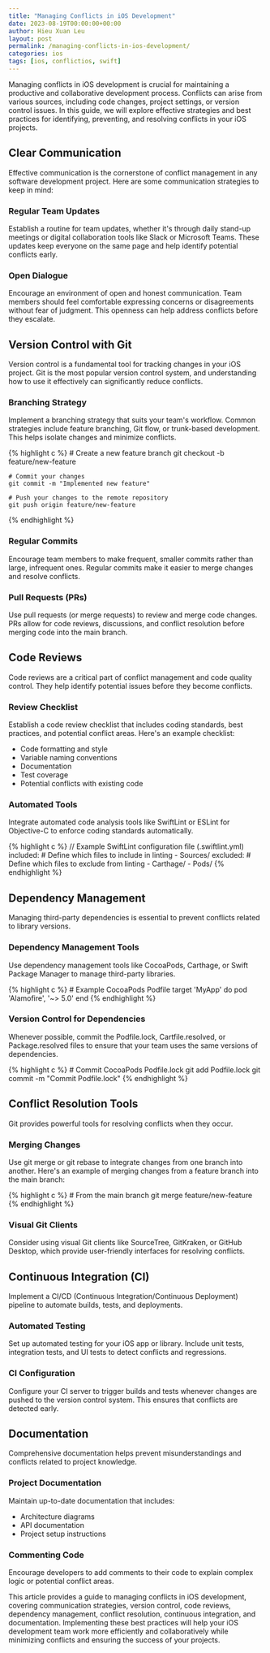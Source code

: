 ```yaml
---
title: "Managing Conflicts in iOS Development"
date: 2023-08-19T00:00:00+00:00
author: Hieu Xuan Leu
layout: post
permalink: /managing-conflicts-in-ios-development/
categories: ios
tags: [ios, conflictios, swift]
---
```

Managing conflicts in iOS development is crucial for maintaining a productive and collaborative development process. Conflicts can arise from various sources, including code changes, project settings, or version control issues. In this guide, we will explore effective strategies and best practices for identifying, preventing, and resolving conflicts in your iOS projects.

## Clear Communication
Effective communication is the cornerstone of conflict management in any software development project. Here are some communication strategies to keep in mind:

### Regular Team Updates
Establish a routine for team updates, whether it's through daily stand-up meetings or digital collaboration tools like Slack or Microsoft Teams. These updates keep everyone on the same page and help identify potential conflicts early.

### Open Dialogue
Encourage an environment of open and honest communication. Team members should feel comfortable expressing concerns or disagreements without fear of judgment. This openness can help address conflicts before they escalate.

## Version Control with Git
Version control is a fundamental tool for tracking changes in your iOS project. Git is the most popular version control system, and understanding how to use it effectively can significantly reduce conflicts.

### Branching Strategy
Implement a branching strategy that suits your team's workflow. Common strategies include feature branching, Git flow, or trunk-based development. This helps isolate changes and minimize conflicts.

{% highlight c %}
	# Create a new feature branch
	git checkout -b feature/new-feature

	# Commit your changes
	git commit -m "Implemented new feature"

	# Push your changes to the remote repository
	git push origin feature/new-feature
{% endhighlight %}

### Regular Commits
Encourage team members to make frequent, smaller commits rather than large, infrequent ones. Regular commits make it easier to merge changes and resolve conflicts.

### Pull Requests (PRs)
Use pull requests (or merge requests) to review and merge code changes. PRs allow for code reviews, discussions, and conflict resolution before merging code into the main branch.

## Code Reviews
Code reviews are a critical part of conflict management and code quality control. They help identify potential issues before they become conflicts.

### Review Checklist
Establish a code review checklist that includes coding standards, best practices, and potential conflict areas. Here's an example checklist:
* Code formatting and style
* Variable naming conventions
* Documentation
* Test coverage
* Potential conflicts with existing code

### Automated Tools
Integrate automated code analysis tools like SwiftLint or ESLint for Objective-C to enforce coding standards automatically.

{% highlight c %}
	// Example SwiftLint configuration file (.swiftlint.yml)
	included: # Define which files to include in linting
	- Sources/
	excluded: # Define which files to exclude from linting
	- Carthage/
	- Pods/
{% endhighlight %}

## Dependency Management
Managing third-party dependencies is essential to prevent conflicts related to library versions.

### Dependency Management Tools
Use dependency management tools like CocoaPods, Carthage, or Swift Package Manager to manage third-party libraries.

{% highlight c %}
	# Example CocoaPods Podfile
	target 'MyApp' do
	pod 'Alamofire', '~> 5.0'
	end
{% endhighlight %}

### Version Control for Dependencies
Whenever possible, commit the Podfile.lock, Cartfile.resolved, or Package.resolved files to ensure that your team uses the same versions of dependencies.

{% highlight c %}
	# Commit CocoaPods Podfile.lock
	git add Podfile.lock
	git commit -m "Commit Podfile.lock"
{% endhighlight %}

## Conflict Resolution Tools
Git provides powerful tools for resolving conflicts when they occur.

### Merging Changes
Use git merge or git rebase to integrate changes from one branch into another. Here's an example of merging changes from a feature branch into the main branch:

{% highlight c %}
	# From the main branch
	git merge feature/new-feature
{% endhighlight %}

### Visual Git Clients
Consider using visual Git clients like SourceTree, GitKraken, or GitHub Desktop, which provide user-friendly interfaces for resolving conflicts.

## Continuous Integration (CI)
Implement a CI/CD (Continuous Integration/Continuous Deployment) pipeline to automate builds, tests, and deployments.

### Automated Testing
Set up automated testing for your iOS app or library. Include unit tests, integration tests, and UI tests to detect conflicts and regressions.

### CI Configuration
Configure your CI server to trigger builds and tests whenever changes are pushed to the version control system. This ensures that conflicts are detected early.

## Documentation
Comprehensive documentation helps prevent misunderstandings and conflicts related to project knowledge.

### Project Documentation
Maintain up-to-date documentation that includes:
- Architecture diagrams
- API documentation
- Project setup instructions

### Commenting Code
Encourage developers to add comments to their code to explain complex logic or potential conflict areas.

This article provides a guide to managing conflicts in iOS development, covering communication strategies, version control, code reviews, dependency management, conflict resolution, continuous integration, and documentation. Implementing these best practices will help your iOS development team work more efficiently and collaboratively while minimizing conflicts and ensuring the success of your projects.